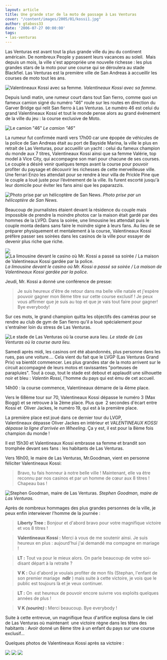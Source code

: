 ```yaml
---
layout: article
title: Une grande star de la moto de passage à Las Venturas
cover: "/content/images/2005/01/kossi1.jpg"
author: gtaboss33
date: '2006-07-27 00:00:00'
tags:
- las-venturas
---
```


Las Venturas est avant tout la plus grande ville du jeu du continent américain. De nombreux People y passent leurs vacances au soleil.&nbsp; Mais depuis un mois, la ville s'est appropriée une nouvelle richesse : les plus grandes stars de la moto pour une course qui se déroulera au stade Blackfiel. Las Venturas est la première ville de San Andreas à accueillir les courses de moto&nbsp;tout les ans.

![Valentineaux Kossi avec sa femme.](/content/images/2005/01/kossi_sa-femme.jpg)
_Valentineaux Kossi avec sa femme._

Depuis lundi matin, une rumeur court dans tout San fierro, comme quoi un fameux camion signé du numéro "46" roule sur les routes en direction du Garver Bridge qui relit San fierro à Las Venturas. Le numéro 46 est celui du grand Valentineaux Kossi et&nbsp;tout le monde pense alors au grand événement de la ville du jeu : la course exclusive de Moto.

![Le camion "46"](/content/images/2005/01/camion_46.jpg)
_Le camion "46"_

La rumeur fut confirmée&nbsp;mardi vers 17h00&nbsp;car une épopée de véhicules de la police de San Andreas était au port de Bayside Marina, la ville le plus en retrait de Las Venturas, pour accueillir un yacht : celui du fameux champion du monde aux 7 titres, Valentineaux Kossi ainsi&nbsp;que sa femme Valérie, top model à Vice City, qui accompagne son mari pour&nbsp;chacune de ses courses. Le couple&nbsp;a désiré venir quelques temps avant la course pour pouvoir profiter du paysage et découvrir les richesses de cette merveilleuse ville. Une ferrari Enzo les&nbsp;attendait pour se rendre à leur villa de Prickle Pine que le couple a loué juste pour l’événement de la ville. Ils furent escorté jusqu'à leur domicile pour éviter les fans ainsi que les paparazzis.

![Photo prise par un hélicoptère de San News.](/content/images/2005/01/cam.jpg)
_Photo prise par un hélicoptère de San News._

Beaucoup de journalistes étaient devant la résidence du couple mais impossible de prendre la moindre photos car la maison était gardé par des hommes de la LVPD. Dans la soirée, une limousine les attendait&nbsp;puis le couple monta dedans sans faire le moindre signe&nbsp;à leurs fans. Au lieu de se préparer physiquement et mentalement à la course, Valentineaux Kossi préfère passer ses soirées dans les casinos de la ville pour essayer de devenir plus riche que riche.

![](/content/images/2005/01/limo_casino.jpg)
![La limousine devant le casino où Mr. Kossi a passé sa soirée / La maison de Valentineaux Kossi gardée par la police.](/content/images/2005/01/police_maison.jpg)
_La limousine devant le casino où Mr. Kossi a passé sa soirée / La maison de Valentineaux Kossi gardée par la police._

Jeudi, Mr. Kossi a donné une conférence de presse:

> Je suis heureux d'être de retour dans ma belle ville natale et j'espère pouvoir gagner mon 8ème titre sur cette course exclusif !&nbsp;Je peux vous affirmer que je suis au top et que je vais tout faire pour gagner! Bye everybody!

Sur ces mots, le grand champion quitta les objectifs des caméras pour se rendre au club de gym de San fierro qu'il a loué spécialement pour s'entraîner loin du stress de Las Venturas.

![Le stade de Las Venturas où la course aura lieu.](/content/images/2005/01/stade.jpg)
_Le stade de Las Venturas où la course aura lieu._

Samedi&nbsp;après midi, les casinos ont été abandonnés, plus personne dans les rues, pas une voiture.... Cela vient du fait que le LVGP (Las Venturas Grand Prix) va bientôt commencer. Les plus grandes star de la moto arrivent sur le circuit accompagné de leurs motos et ravissantes "porteuses de parapluies". Tout&nbsp;à coup, tout le stade est debout et applaudit une silhouette noir et bleu : _Valentin Rossi_, l'homme du pays qui est ému de cet accueil.

14h00 : la course commence, Valentineaux démarre de la 4ème place.

Vers le 68ème tour sur 70, Valentineaux Kossi dépasse le numéro 3 (Max Bioggi) et se retrouve à la 2ème place. Plus que&nbsp; 2 secondes d'écart entre Kossi et&nbsp; Oliver Jackes, le numéro 19, qui est à la première place.

La première place est joué dans ce dernier tour du LVGP, Valentineaux&nbsp;dépasse Oliver Jackes en intérieur et _VALENTINEAUX KOSSI dépasse la ligne d'arrivée en Wheeling_. Ça y est,&nbsp;il est pour la 8ème fois champion du monde !

Il est 15h30 et Valentineaux Kossi embrasse sa femme et brandit son tromphée devant ses fans : les habitants de Las Venturas.

Vers 16h00, le maire de Las Venturas, Mr.Goodman, vient en personne féliciter Valentineaux Kossi:

> Bravo, tu fais honneur à notre belle ville ! Maintenant, elle va être reconnu par nos casinos et par un homme de cœur aux 8 titres&nbsp;! Chapeau bas !

![Stephen Goodman, maire de Las Venturas.](/content/images/2005/01/maire_lv.jpg)
_Stephen Goodman, maire de Las Venturas._

Après de nombreux hommages des plus grandes personnes de la ville, je peux enfin interwiever l'homme de la journée :

> **Liberty Tree :** Bonjour et d'abord bravo pour votre magnifique victoire et vos 8 titres !

> **Valentineaux Kossi :** Merci à vous de me soutenir ainsi. Je suis heureux en plus :&nbsp;aujourd'hui j'ai demandé ma compagne en mariage !

> **LT :** Tout va pour le mieux alors. On parle beaucoup de votre soi-disant départ à la retraite ?

> **V K :** Oui d'abord je voulais profiter de mon fils (Stephan, l'enfant de son premier mariage&nbsp; **ndlr** ) mais suite à cette victoire, je vois que le public est toujours là et je veux continuer.

> **LT :** On&nbsp; est heureux de pouvoir encore suivrre vos exploits quelques années de plus !

> **V K _(sourire)_ :** Merci beaucoup. Bye everybody !

Suite à cette&nbsp;entrevue,&nbsp;un magnifique feux d'artifice&nbsp;explosa dans le ciel de&nbsp;Las Venturas où maintenant&nbsp; une victoire règne dans les têtes des habitants : Avoir donné un 8ème titre à un enfant du pays sur une course exclusif...

Quelques photos de Valentineaux Kossi après sa victoire :

![](/content/images/2005/01/kossi2.jpg)
![](/content/images/2005/01/kossi3.jpg)
![](/content/images/2005/01/kossi1.jpg)

<!--kg-card-end: markdown-->
